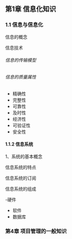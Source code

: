 ## 第1章 信息化知识

### 1.1 信息与信息化

信息的概念

信息技术



###### 信息的传输模型

###### 信息的质量属性

- 精确性
- 完整性
- 可靠性
- 及时性
- 经济性
- 可验证性
- 安全性



#### 1.1.2 信息系统

1、系统的基本概念

信息系统的特点

信息系统的订阅

信息系统的组成

-硬件

- 软件 
- 数据库



### 第4章 项目管理的一般知识

